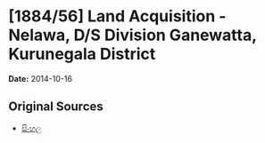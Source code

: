 # [1884/56] Land Acquisition - Nelawa, D/S Division Ganewatta, Kurunegala District

**Date:** 2014-10-16

## Original Sources

- [සිංහල](https://documents.gov.lk/view/extra-gazettes/2014/10/1884-56_S.pdf)
